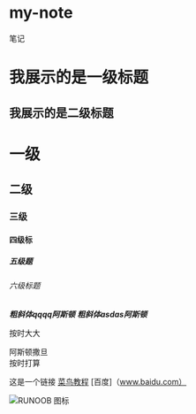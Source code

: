 # my-note
笔记

我展示的是一级标题
=================

我展示的是二级标题
-----------------


# 一级
## 二级
### 三级
#### 四级标
##### 五级题
###### 六级标题

***粗斜体qqqq阿斯顿***
___粗斜体asdas阿斯顿___

按时大大

阿斯顿撒旦  
按时打算

这是一个链接 [菜鸟教程](https://www.runoob.com) 
[百度]（www.baidu.com）


![RUNOOB 图标](http://static.runoob.com/images/runoob-logo.png)
